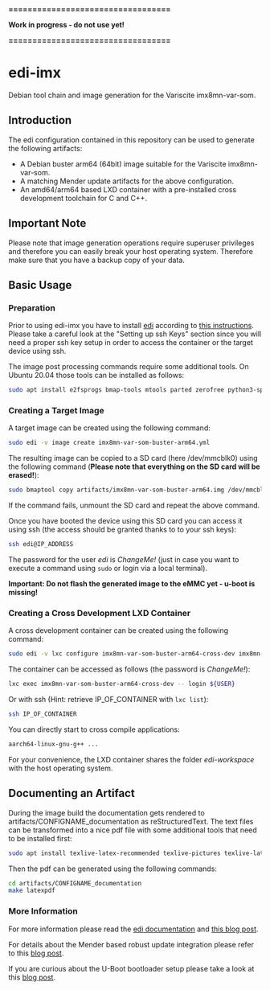 **==================================**

**Work in progress - do not use yet!**

**==================================**

# edi-imx

Debian tool chain and image generation for the Variscite imx8mn-var-som.

## Introduction

The edi configuration contained in this repository can be used to
generate the following artifacts:

* A Debian buster arm64 (64bit) image suitable for the Variscite imx8mn-var-som.
* A matching Mender update artifacts for the above configuration.
* An amd64/arm64 based LXD container with a pre-installed
cross development toolchain for C and C++.

## Important Note

Please note that image generation operations require superuser privileges
and therefore you can easily break your host operating system. Therefore
make sure that you have a backup copy of your data.

## Basic Usage

### Preparation

Prior to using edi-imx you have to install [edi](https://www.get-edi.io)
according to
[this instructions](https://docs.get-edi.io/en/latest/getting_started.html).
Please take a careful look at the "Setting up ssh Keys" section since you
will need a proper ssh key setup in order to access the container or
the target device using ssh.

The image post processing commands require some additional tools. On
Ubuntu 20.04 those tools can be installed as follows:

``` bash
sudo apt install e2fsprogs bmap-tools mtools parted zerofree python3-sphinx mender-artifact
```

### Creating a Target Image

A target image can be created using the following command:

``` bash
sudo edi -v image create imx8mn-var-som-buster-arm64.yml
```

The resulting image can be copied to a SD card (here /dev/mmcblk0)
using the following command
(**Please note that everything on the SD card will be erased!**):

``` bash
sudo bmaptool copy artifacts/imx8mn-var-som-buster-arm64.img /dev/mmcblk0
```

If the command fails, unmount the SD card and repeat the above command.

Once you have booted the device using this SD card you can
access it using ssh (the access should be granted thanks to to your
ssh keys):

``` bash
ssh edi@IP_ADDRESS
```

The password for the user _edi_ is _ChangeMe!_ (just in case you want to
execute a command using `sudo` or login via a local terminal).

**Important: Do not flash the generated image to the eMMC yet - u-boot is missing!**

### Creating a Cross Development LXD Container

A cross development container can be created using the
following command:

``` bash
sudo edi -v lxc configure imx8mn-var-som-buster-arm64-cross-dev imx8mn-var-som-buster-arm64-cross-dev.yml
```

The container can be accessed as follows (the password is _ChangeMe!_):

``` bash
lxc exec imx8mn-var-som-buster-arm64-cross-dev -- login ${USER}
```

Or with ssh (Hint: retrieve IP_OF_CONTAINER with `lxc list`):

``` bash
ssh IP_OF_CONTAINER
```

You can directly start to cross compile applications:


``` bash
aarch64-linux-gnu-g++ ...
```

For your convenience, the LXD container shares the folder _edi-workspace_
with the host operating system.


## Documenting an Artifact

During the image build the documentation gets rendered to artifacts/CONFIGNAME_documentation
as reStructuredText. The text files can be transformed into a nice pdf file with some
additional tools that need to be installed first:

``` bash
sudo apt install texlive-latex-recommended texlive-pictures texlive-latex-extra latexmk
```

Then the pdf can be generated using the following commands:

``` bash
cd artifacts/CONFIGNAME_documentation
make latexpdf
```

### More Information

For more information please read the [edi documentation](https://docs.get-edi.io) and
[this blog post](https://www.get-edi.io/A-new-Approach-to-Operating-System-Image-Generation/).

For details about the Mender based robust update integration please refer to this
[blog post](https://www.get-edi.io/Updating-a-Debian-Based-IoT-Fleet/).

If you are curious about the U-Boot bootloader setup please take a look at this
[blog post](https://www.get-edi.io/Booting-Debian-with-U-Boot/).
